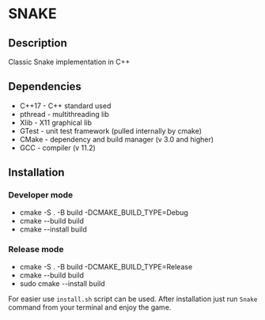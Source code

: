 # SNAKE

## Description
Classic Snake implementation in C++

## Dependencies
- C++17 - C++ standard used
- pthread - multithreading lib 
- Xlib - X11 graphical lib
- GTest - unit test framework (pulled internally by cmake)
- CMake - dependency and build manager (v 3.0 and higher)
- GCC - compiler (v 11.2)

## Installation
### Developer mode
- cmake -S . -B build -DCMAKE_BUILD_TYPE=Debug
- cmake --build build
- cmake --install build

### Release mode
- cmake -S . -B build -DCMAKE_BUILD_TYPE=Release
- cmake --build build
- sudo cmake --install build

For easier use `install.sh` script can be used.
After installation just run `Snake` command from your terminal and enjoy the game.
